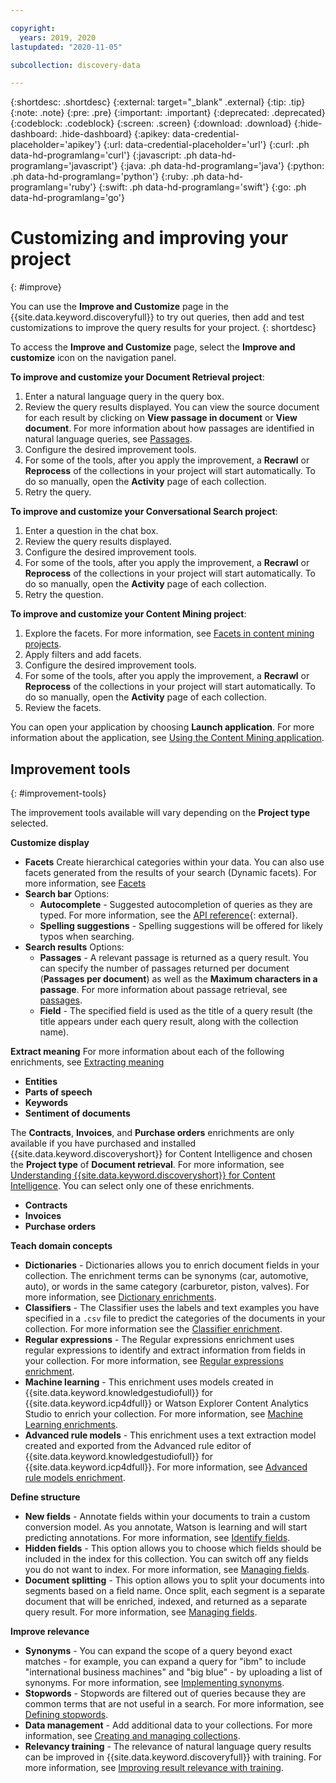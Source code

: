 ```yaml
---

copyright:
  years: 2019, 2020
lastupdated: "2020-11-05"

subcollection: discovery-data

---
```


{:shortdesc: .shortdesc}
{:external: target="_blank" .external}
{:tip: .tip}
{:note: .note}
{:pre: .pre}
{:important: .important}
{:deprecated: .deprecated}
{:codeblock: .codeblock}
{:screen: .screen}
{:download: .download}
{:hide-dashboard: .hide-dashboard}
{:apikey: data-credential-placeholder='apikey'} 
{:url: data-credential-placeholder='url'}
{:curl: .ph data-hd-programlang='curl'}
{:javascript: .ph data-hd-programlang='javascript'}
{:java: .ph data-hd-programlang='java'}
{:python: .ph data-hd-programlang='python'}
{:ruby: .ph data-hd-programlang='ruby'}
{:swift: .ph data-hd-programlang='swift'}
{:go: .ph data-hd-programlang='go'}

# Customizing and improving your project
{: #improve}

<!-- c/s help for the *Improve and customize* page. Do not delete. -->

You can use the **Improve and Customize** page in the {{site.data.keyword.discoveryfull}} to try out queries, then add and test customizations to improve the query results for your project.
{: shortdesc}

To access the **Improve and Customize** page, select the **Improve and customize** icon on the navigation panel.

**To improve and customize your Document Retrieval project**:
1.  Enter a natural language query in the query box.
1.  Review the query results displayed. You can view the source document for each result by clicking on **View passage in document** or **View document**. For more information about how passages are identified in natural language queries, see [Passages](/docs/discovery-data?topic=discovery-data-query-parameters#passages).
1.  Configure the desired improvement tools. 
1.  For some of the tools, after you apply the improvement, a **Recrawl** or **Reprocess** of the collections in your project will start automatically. To do so manually, open the **Activity** page of each collection.
1.  Retry the query.

**To improve and customize your Conversational Search project**:
1.  Enter a question in the chat box.
1.  Review the query results displayed. 
1.  Configure the desired improvement tools. 
1.  For some of the tools, after you apply the improvement, a **Recrawl** or **Reprocess** of the collections in your project will start automatically. To do so manually, open the **Activity** page of each collection.
1.  Retry the question.

**To improve and customize your Content Mining project**:
1.  Explore the facets. For more information, see [Facets in content mining projects](/docs/discovery-data?topic=discovery-data-facets#facetcm).
1.  Apply filters and add facets. 
1.  Configure the desired improvement tools. 
1.  For some of the tools, after you apply the improvement, a **Recrawl** or **Reprocess** of the collections in your project will start automatically. To do so manually, open the **Activity** page of each collection.
1.  Review the facets.

You can open your application by choosing **Launch application**. For more information about the application, see [Using the Content Mining application](/docs/discovery-data?topic=discovery-data-contentminerapp).


## Improvement tools
{: #improvement-tools}

The improvement tools available will vary depending on the **Project type** selected.

**Customize display**
-  **Facets**
   Create hierarchical categories within your data. You can also use facets generated from the results of your search (Dynamic facets). For more information, see [Facets](/docs/discovery-data?topic=discovery-data-facets)
-  **Search bar**
   Options: 
     -  **Autocomplete** - Suggested autocompletion of queries as they are typed. For more information, see the [API reference](https://{DomainName}/apidocs/discovery-data#getautocompletion){: external}.
     -  **Spelling suggestions** - Spelling suggestions will be offered for likely typos when searching.
-  **Search results**
   Options:
     -  **Passages** - A relevant passage is returned as a query result. You can specify the number of passages returned per document (**Passages per document**) as well as the **Maximum characters in a passage**. For more information about passage retrieval, see [passages](/docs/discovery-data?topic=discovery-data-query-parameters#passages).
     -  **Field** - The specified field is used as the title of a query result (the title appears under each query result, along with the collection name).
  
**Extract meaning**
For more information about each of the following enrichments, see [Extracting meaning](/docs/discovery-data?topic=discovery-data-create-enrichments#extract-meaning)
-  **Entities**
-  **Parts of speech**
-  **Keywords**
-  **Sentiment of documents**

The **Contracts**, **Invoices**, and **Purchase orders** enrichments are only available if you have purchased and installed {{site.data.keyword.discoveryshort}} for Content Intelligence and chosen the **Project type** of **Document retrieval**. For more information, see [Understanding {{site.data.keyword.discoveryshort}} for Content Intelligence](/docs/discovery-data?topic=discovery-data-output_schema). You can select only one of these enrichments.

-  **Contracts**
-  **Invoices**
-  **Purchase orders**


**Teach domain concepts**
-  **Dictionaries** - Dictionaries allows you to enrich document fields in your collection. The enrichment terms can be synonyms (car, automotive, auto), or words in the same category (carburetor, piston, valves). For more information, see [Dictionary enrichments](/docs/discovery-data?topic=discovery-data-create-enrichments#dictionary-enrichment).
-  **Classifiers** - The Classifier uses the labels and text examples you have specified in a `.csv` file to predict the categories of the documents in your collection. For more information see the [Classifier enrichment](/docs/discovery-data?topic=discovery-data-create-enrichments#classifier-enrichment).
-  **Regular expressions** - The Regular expressions enrichment uses regular expressions to identify and extract information from fields in your collection. For more information, see [Regular expressions enrichment](/docs/discovery-data?topic=discovery-data-create-enrichments#characterpattern-enrichment).
-  **Machine learning** - This enrichment uses models created in {{site.data.keyword.knowledgestudiofull}} for {{site.data.keyword.icp4dfull}} or Watson Explorer Content Analytics Studio to enrich your collection. For more information, see [Machine Learning enrichments](/docs/discovery-data?topic=discovery-data-create-enrichments#machinelearning-enrichment).
-  **Advanced rule models** - This enrichment uses a text extraction model created and exported from the Advanced rule editor of {{site.data.keyword.knowledgestudiofull}} for {{site.data.keyword.icp4dfull}}. For more information, see [Advanced rule models enrichment](/docs/discovery-data?topic=discovery-data-create-enrichments#advanced-rules).


**Define structure**
-  **New fields** - Annotate fields within your documents to train a custom conversion model. As you annotate, Watson is learning and will start predicting annotations. For more information, see [Identify fields](/docs/discovery-data?topic=discovery-data-configuring-fields#identify-fields).
-  **Hidden fields** - This option allows you to choose which fields should be included in the index for this collection. You can switch off any fields you do not want to index. For more information, see [Managing fields](/docs/discovery-data?topic=discovery-data-configuring-fields#field-settings).
-  **Document splitting** - This option allows you to split your documents into segments based on a field name. Once split, each segment is a separate document that will be enriched, indexed, and returned as a separate query result. For more information, see [Managing fields](/docs/discovery-data?topic=discovery-data-configuring-fields#field-settings).

**Improve relevance**
-  **Synonyms** - You can expand the scope of a query beyond exact matches - for example, you can expand a query for "ibm" to include "international business machines" and "big blue" - by uploading a list of synonyms. For more information, see [Implementing synonyms](/docs/discovery-data?topic=discovery-data-search-settings#query-expansion).
-  **Stopwords** - Stopwords are filtered out of queries because they are common terms that are not useful in a search. For more information, see [Defining stopwords](/docs/discovery-data?topic=discovery-data-search-settings#stopwords).
-  **Data management** - Add additional data to your collections. For more information, see [Creating and managing collections](/docs/discovery-data?topic=discovery-data-collections).
-  **Relevancy training** - The relevance of natural language query results can be improved in {{site.data.keyword.discoveryfull}} with training. For more information, see [Improving result relevance with training](/docs/discovery-data?topic=discovery-data-train).



